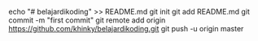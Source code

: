 echo "# belajardikoding" >> README.md
git init
git add README.md
git commit -m "first commit"
git remote add origin https://github.com/khinky/belajardikoding.git
git push -u origin master

